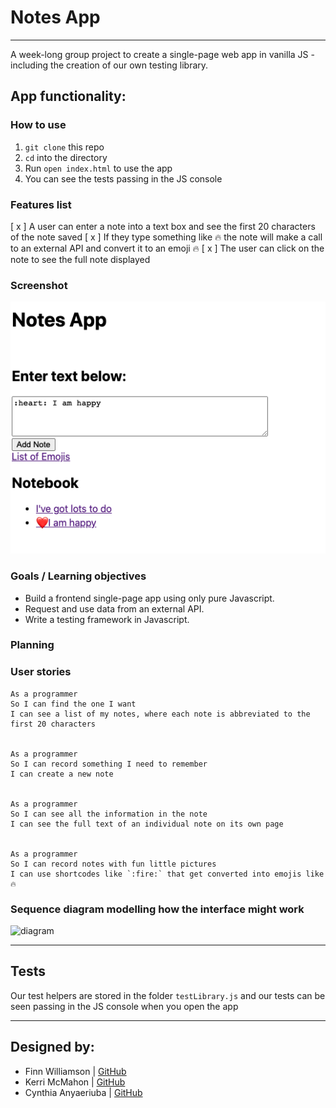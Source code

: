  
# Notes App
--------------
A week-long group project to create a single-page web app in vanilla JS - including the creation of our own testing library.

## App functionality: 
### How to use 
1. `git clone` this repo
2. `cd` into the directory 
3. Run `open index.html` to use the app
4. You can see the tests passing in the JS console

### Features list
[ x ] A user can enter a note into a text box and see the first 20 characters of the note saved
[ x ] If they type something like :fire: the note will make a call to an external API and convert it to an emoji 🔥
[ x ] The user can click on the note to see the full note displayed

### Screenshot 
![notes app](./public/images/screenshot.png)

### Goals / Learning objectives
* Build a frontend single-page app using only pure Javascript.
* Request and use data from an external API.
* Write a testing framework in Javascript.

### Planning

### User stories
  ```
As a programmer
So I can find the one I want
I can see a list of my notes, where each note is abbreviated to the first 20 characters


As a programmer
So I can record something I need to remember
I can create a new note


As a programmer
So I can see all the information in the note
I can see the full text of an individual note on its own page


As a programmer
So I can record notes with fun little pictures
I can use shortcodes like `:fire:` that get converted into emojis like 🔥
```

### Sequence diagram modelling how the interface might work
![diagram](https://github.com/fwill22/notes-app/blob/master/public/images/Diagram%20plan.png)
	
------------
## Tests

Our test helpers are stored in the folder `testLibrary.js` and our tests can be seen passing in the JS console when you open the app

------------
## Designed by:
* Finn Williamson 	| [GitHub](https://github.com/fwill22) <br>
* Kerri McMahon 	| [GitHub](https://github.com/kerrimcm)<br>
* Cynthia Anyaeriuba	| [GitHub](https://github.com/C-A-Tech) <br>
